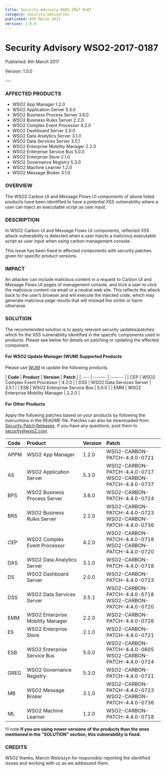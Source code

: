 ```yaml
---
title: Security Advisory WSO2-2017-0187
category: security-advisories
published: 6th March 2017
version: 1.0.0
---
```


# Security Advisory WSO2-2017-0187

<p class="doc-version">Published: 6th March 2017</p>
<p class="doc-version">Version: 1.0.0</p>
---

### AFFECTED PRODUCTS
* WSO2 App Manager 1.2.0
* WSO2 Application Server 5.3.0
* WSO2 Business Process Server 3.6.0
* WSO2 Business Rules Server 2.2.0
* WSO2 Complex Event Processor 4.2.0
* WSO2 Dashboard Server 2.0.0
* WSO2 Data Analytics Server 3.1.0
* WSO2 Data Services Server 3.5.1
* WSO2 Enterprise Mobility Manager 2.2.0
* WSO2 Enterprise Service Bus 5.0.0
* WSO2 Enterprise Store 2.1.0
* WSO2 Governance Registry 5.3.0
* WSO2 Machine Learner 1.2.0
* WSO2 Message Broker 3.1.0


### OVERVIEW
The WSO2 Carbon UI and Message Flows UI components of above listed products have been identified to have a potential XSS vulnerability where a user can inject an executable script as user input.


### DESCRIPTION
In WSO2 Carbon UI and Message Flows UI components, reflected XSS attack vulnerability is detected when a user injects a malicious executable script as user input when using carbon management console.

This issue has been fixed in affected components with security patches given for specific product versions.


### IMPACT
An attacker can include malicious content in a request to Carbon UI and Message Flows UI pages of management console, and trick a user to click the malicious content via email or a neutral web site. This reflects the attack back to the user’s browser and will execute the injected code, which may generate malicious page results that will mislead the victim or harm otherwise.


### SOLUTION
The recommended solution is to apply relevant security updates/patches which fix the XSS vulnerability identified in the specific components used in products. Please see below for details on patching or updating the affected component.

#### For WSO2 Update Manager (WUM) Supported Products
Please use [WUM](https://wso2.com/updates/wum/) to update the following products.

| **Code** | **Product**          | **Version** | **Patch**                    |
| :--- | :------ | :------ |
| CEP | WSO2 Complex Event Processor | 4.2.0 |
| DSS | WSO2 Data Services Server | 3.5.1 |
| ESB | WSO2 Enterprise Service Bus | 5.0.0 |
| EMM | WSO2 Enterprise Mobility Manager | 2.2.0 |


#### For Other Products
Apply the following patches based on your products by following the instructions in the README file. Patches can also be downloaded from [Security Patch Releases](http://wso2.com/security-patch-releases/). If you have any questions, post them to <security@wso2.com>.


| Code | Product | Version | Patch | 
| :--- | :------ | :------ | :---- |
| APPM | WSO2 App Manager | 1.2.0 | WSO2-CARBON-PATCH-4.4.0-0721 |
| AS | WSO2 Application Server | 5.3.0 | WSO2-CARBON-PATCH-4.4.0-0717 <br> WSO2-CARBON-PATCH-4.4.0-0737 |
| BPS | WSO2 Business Process Server | 3.6.0 | WSO2-CARBON-PATCH-4.4.0-0724 |
| BRS | WSO2 Business Rules Server | 2.2.0 | WSO2-CARBON-PATCH-4.4.0-0723 <br> WSO2-CARBON-PATCH-4.4.0-0736 |
| CEP | WSO2 Complex Event Processor | 4.2.0 | WSO2-CARBON-PATCH-4.4.0-0718 <br> WSO2-CARBON-PATCH-4.4.0-0720 |
| DAS | WSO2 Data Analytics Server | 3.1.0 | WSO2-CARBON-PATCH-4.4.0-0718 |
| DS | WSO2 Dashboard Server | 2.0.0 | WSO2-CARBON-PATCH-4.4.0-0723 |
| DSS | WSO2 Data Services Server | 3.5.1 | WSO2-CARBON-PATCH-4.4.0-0718 <br> WSO2-CARBON-PATCH-4.4.0-0720 |
| EMM | WSO2 Enterprise Mobility Manager | 2.2.0 | WSO2-CARBON-PATCH-4.4.0-0726 |
| ES | WSO2 Enterprise Store | 2.1.0 | WSO2-CARBON-PATCH-4.4.0-0721 |
| ESB | WSO2 Enterprise Service Bus | 5.0.0 | WSO2-CARBON-PATCH-4.4.0-0605 <br>WSO2-CARBON-PATCH-4.4.0-0724 |
| GREG | WSO2 Governance Registry | 5.3.0 | WSO2-CARBON-PATCH-4.4.0-0721 |
| MB | WSO2 Message Broker | 3.1.0 | WSO2-CARBON-PATCH-4.4.0-0723 <br> WSO2-CARBON-PATCH-4.4.0-0736 |
| ML | WSO2 Machine Learner | 1.2.0 | WSO2-CARBON-PATCH-4.4.0-0718 | 


!!! note
    **If you are using newer versions of the products than the ones mentioned in the "SOLUTION" section, this vulnerability is fixed.**


### CREDITS
WSO2 thanks, Marcin Woloszyn for responsibly reporting the identified issues and working with us as we addressed them.